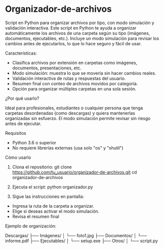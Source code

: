 # Organizador-de-archivos
Script en Python para organizar archivos por tipo, con modo simulación y validación interactiva.
Este script en Python te ayuda a organizar automáticamente los archivos de una carpeta según su tipo (imágenes, documentos, ejecutables, etc.). Incluye un modo simulación para revisar los cambios antes de ejecutarlos, lo que lo hace seguro y fácil de usar.

Características: 

- 	Clasifica archivos por extensión en carpetas como imágenes, documentos, presentaciones, etc. 
- 	Modo simulación: muestra lo que se movería sin hacer cambios reales.
-  	Validación interactiva de rutas y respuestas del usuario.
-  	Resumen final con conteo de archivos movidos por categoría.
-  	Opción para organizar múltiples carpetas en una sola sesión.

¿Por qué usarlo?

Ideal para profesionales, estudiantes o cualquier persona que tenga carpetas desordenadas (como descargas) y quiera mantenerlas organizadas sin esfuerzo. El modo simulación permite revisar sin riesgo antes de ejecutar.

Requisitos

-  	Python 3.6 o superior
- 	No requiere librerías externas (usa solo "os" y  "shutil")

Cómo usarlo
1. 	Clona el repositorio:
git clone https://github.com/tu_usuario/organizador-de-archivos.git
cd organizador-de-archivos

2. 	Ejecuta el script:
python organizador.py

3. 	Sigue las instrucciones en pantalla:

-  	Ingresa la ruta de la carpeta a organizar.
-  	Elige si deseas activar el modo simulación.
- 	Revisa el resumen final

Ejemplo de organización:

Descargas/
├── Imágenes/
│   └── foto1.jpg
├── Documentos/
│   └── informe.pdf
├── Ejecutables/
│   └── setup.exe
├── Otros/
│   └── script.py
